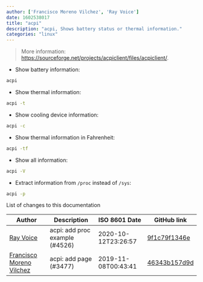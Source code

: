 ```yaml
---
author: ['Francisco Moreno Vilchez', 'Ray Voice']
date: 1602538017
title: "acpi"
description: "acpi, Shows battery status or thermal information."
categories: "linux"
---
```

> More information: <https://sourceforge.net/projects/acpiclient/files/acpiclient/>.

- Show battery information:

```bash
acpi
```

- Show thermal information:

```bash
acpi -t
```

- Show cooling device information:

```bash
acpi -c
```

- Show thermal information in Fahrenheit:

```bash
acpi -tf
```

- Show all information:

```bash
acpi -V
```

- Extract information from `/proc` instead of `/sys`:

```bash
acpi -p
```
List of changes to this documentation


Author | Description | ISO 8601 Date | GitHub link
------|-----|-----|-----
[Ray Voice](mailto:33094591+Ray6464@users.noreply.github.com) | acpi: add proc example (#4526) | 2020-10-12T23:26:57 | [9f1c79f1346e](https://github.com/tldr-pages/tldr/commit/9f1c79f1346eb4eb5fe8dc5b2054853a08ff01c0)
[Francisco Moreno Vilchez](mailto:1998morevi@gmail.com) | acpi: add page (#3477) | 2019-11-08T00:43:41 | [46343b157d9d](https://github.com/tldr-pages/tldr/commit/46343b157d9d2866be5fda1183296207da1e9fca)

